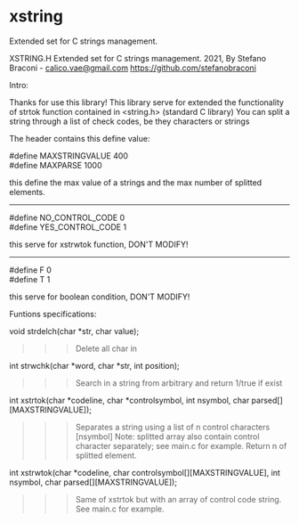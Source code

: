 # xstring
Extended set for C strings management.

XSTRING.H
Extended set for C strings management.
2021, By Stefano Braconi - calico.vae@gmail.com
https://github.com/stefanobraconi

Intro:

Thanks for use this library!
This library serve for extended the functionality of strtok function contained in <string.h> (standard C library)
You can split a string through a list of check codes, be they characters or strings

The header contains this define value:

#define MAXSTRINGVALUE 400	
#define MAXPARSE 1000		

this define the max value of a strings and the max number of splitted elements.

----

#define NO_CONTROL_CODE 0	
#define YES_CONTROL_CODE 1	

this serve for xstrwtok function, DON'T MODIFY!

----

#define F 0		
#define T 1		

this serve for boolean condition, DON'T MODIFY!

Funtions specifications:

void strdelch(char *str, char value);
>>> Delete all char <value> in <str>

int strwchk(char *word, char *str, int position);
>>> Search <word> in a string <str> from arbitrary <position> and return 1/true if exist

int xstrtok(char *codeline, char *controlsymbol, int nsymbol, char parsed[][MAXSTRINGVALUE]);
>>> Separates a string <codeline> using a list of n <nsymbol> control characters <controlsymbol>[nsymbol]
>>> Note: splitted array also contain control character separately; see main.c for example.
>>> Return n of splitted element.

int xstrwtok(char *codeline, char controlsymbol[][MAXSTRINGVALUE], int nsymbol, char parsed[][MAXSTRINGVALUE]);
>>> Same of xstrtok but with an array of control code string. See main.c for example.

